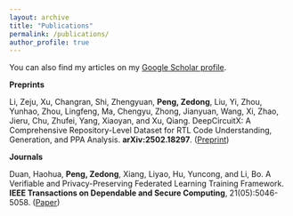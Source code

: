 ```yaml
---
layout: archive
title: "Publications"
permalink: /publications/
author_profile: true
---
```


You can also find my articles on my [Google Scholar profile](https://scholar.google.com/citations?user=t4pdXJEAAAAJ).

**Preprints**

Li, Zeju, Xu, Changran, Shi, Zhengyuan, **Peng, Zedong**, Liu, Yi, Zhou, Yunhao, Zhou, Lingfeng, Ma, Chengyu, Zhong, Jianyuan, Wang, Xi, Zhao, Jieru, Chu, Zhufei, Yang, Xiaoyan, and Xu, Qiang. DeepCircuitX: A Comprehensive Repository-Level Dataset for RTL Code Understanding, Generation, and PPA Analysis. **arXiv:2502.18297**. ([Preprint](https://arxiv.org/abs/2502.18297))

**Journals**

Duan, Haohua, **Peng, Zedong**, Xiang, Liyao, Hu, Yuncong, and Li, Bo. A Verifiable and Privacy-Preserving Federated Learning Training Framework. **IEEE Transactions on Dependable and Secure Computing**, 21(05):5046-5058. ([Paper](https://doi.ieeecomputersociety.org/10.1109/TDSC.2024.3369658))